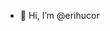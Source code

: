 - 👋 Hi, I’m @erihucor 

<!---
ericksitocg/ericksitocg is a ✨ special ✨ repository because its `README.md` (this file) appears on your GitHub profile.
You can click the Preview link to take a look at your changes.
--->
